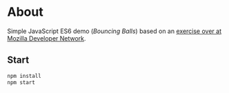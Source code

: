 # About

Simple JavaScript ES6 demo (_Bouncing Balls_) based on an [exercise over at Mozilla Developer Network](https://developer.mozilla.org/en-US/docs/Learn/JavaScript/Objects/Object_building_practice).

## Start

```sh
npm install
npm start
```
